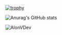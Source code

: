 [![trophy](https://github-profile-trophy.vercel.app/?username=AlonVDev&theme=radical)](https://github.com/ryo-ma/github-profile-trophy)

![Anurag's GitHub stats](https://github-readme-stats.vercel.app/api?username=AlonVDev&show_icons=true&theme=radical)

![AlonVDev](https://github-readme-stats.vercel.app/api/top-langs?username=AlonVDev&show_icons=true&theme=radical&layout=compact)
